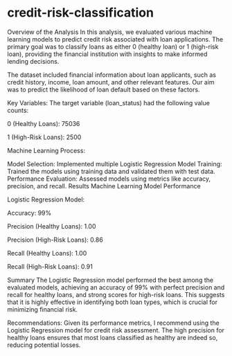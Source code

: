 # credit-risk-classification
Overview of the Analysis
In this analysis, we evaluated various machine learning models to predict credit risk associated with loan applications. The primary goal was to classify loans as either 0 (healthy loan) or 1 (high-risk loan), providing the financial institution with insights to make informed lending decisions.

The dataset included financial information about loan applicants, such as credit history, income, loan amount, and other relevant features. Our aim was to predict the likelihood of loan default based on these factors.

Key Variables: The target variable (loan_status) had the following value counts:

0 (Healthy Loans): 75036

1 (High-Risk Loans): 2500

Machine Learning Process:

Model Selection: Implemented multiple Logistic Regression
Model Training: Trained the models using training data and validated them with test data.
Performance Evaluation: Assessed models using metrics like accuracy, precision, and recall.
Results
Machine Learning Model Performance

Logistic Regression Model:

Accuracy: 99%

Precision (Healthy Loans): 1.00

Precision (High-Risk Loans): 0.86

Recall (Healthy Loans): 1.00

Recall (High-Risk Loans): 0.91

Summary
The Logistic Regression model performed the best among the evaluated models, achieving an accuracy of 99% with perfect precision and recall for healthy loans, and strong scores for high-risk loans. This suggests that it is highly effective in identifying both loan types, which is crucial for minimizing financial risk.

Recommendations: Given its performance metrics, I recommend using the Logistic Regression model for credit risk assessment. The high precision for healthy loans ensures that most loans classified as healthy are indeed so, reducing potential losses.
